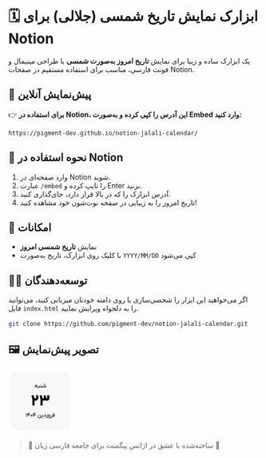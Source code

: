 # 🗓️ ابزارک نمایش تاریخ شمسی (جلالی) برای Notion

یک ابزارک ساده و زیبا برای نمایش **تاریخ امروز به‌صورت شمسی** با طراحی مینیمال و فونت فارسی، مناسب برای استفاده مستقیم در صفحات Notion.

## 🔗 پیش‌نمایش آنلاین

👉 **برای استفاده در Notion، این آدرس را کپی کرده و به‌صورت Embed وارد کنید:**

```
https://pigment-dev.github.io/notion-jalali-calendar/
```

## 📌 نحوه استفاده در Notion

1. وارد صفحه‌ای در Notion شوید.
2. عبارت `/embed` را تایپ کرده و Enter بزنید.
3. آدرس ابزارک را که در بالا قرار دارد، جای‌گذاری کنید.
4. تاریخ امروز را به زیبایی در صفحه نوت‌شون خود مشاهده کنید!

## 🧰 امکانات

- نمایش **تاریخ شمسی امروز**
- با کلیک روی ابزارک، تاریخ به‌صورت `YYYY/MM/DD` کپی می‌شود

## 🧑‍💻 توسعه‌دهندگان

اگر می‌خواهید این ابزار را شخصی‌سازی یا روی دامنه خودتان میزبانی کنید، می‌توانید فایل `index.html` را به دلخواه ویرایش نمایید.

```bash
git clone https://github.com/pigment-dev/notion-jalali-calendar.git
```


## 🖼️ تصویر پیش‌نمایش

<img src="shot.png" width="128">


> 🧡 ساخته‌شده با عشق در اژانس پیگمنت برای جامعه فارسی‌ زبان 🧡